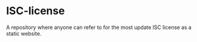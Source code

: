 # ISC-license
A repository where anyone can refer to for the most update ISC license as a static website. 
